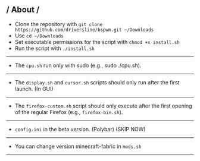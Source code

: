 / About /
---
- Clone the repository with `git clone https://github.com/driversline/bspwm.git ~/Downloads`
- Use `cd ~/Downloads`
- Set executable permissions for the script with `chmod +x install.sh`
- Run the script with `./install.sh`
---
- The `cpu.sh` run only with sudo (e.g., sudo ./cpu.sh).
---
- The `display.sh` and `cursor.sh` scripts should only run after the first launch. (In GUI)
---
- The `firefox-custom.sh` script should only execute after the first opening of the regular Firefox (e.g., `firefox-bin.sh`).
---
- `config.ini` in the beta version. (Polybar) (SKIP NOW)
---
- You can change version minecraft-fabric in `mods.sh`
---
